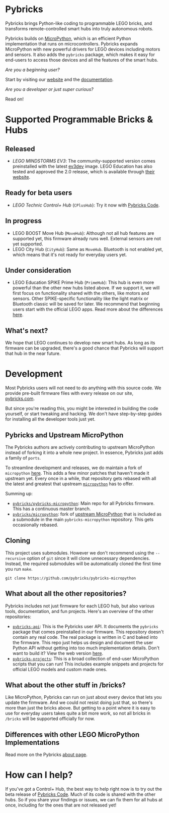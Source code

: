 # Pybricks

Pybricks brings Python-like coding to programmable LEGO bricks, and transforms
remote-controlled smart hubs into truly autonomous robots.

Pybricks builds on [MicroPython][micropython/micropython], which is an efficient
Python implementation that runs on microcontrollers. Pybricks expands
MicroPython with new powerful drivers for LEGO devices
including motors and sensors. It also adds the `pybricks` package, which makes
it easy for end-users to access those devices and all the features of the smart
hubs.

*Are you a beginning user?*

Start by visiting our [website][pybricks.com] and
the [documentation][docs].

*Are you a developer or just super curious?*

Read on!

# Supported Programmable Bricks & Hubs

## Released

- *LEGO MINDSTORMS EV3*: The community-supported version comes preinstalled
with the latest [ev3dev][ev3dev-snapshot] image. LEGO Education has also
  tested and approved the 2.0 release, which is available through
  [their website][lego-education-ev3-micropython].

## Ready for beta users
- *LEGO Technic Control+ Hub* (`CPlusHub`): Try it now
with [Pybricks Code][Pybricks Code].

## In progress

- LEGO BOOST Move Hub (`MoveHub`): Although not all hub features are supported
  yet, this firmware already runs well. External sensors are not yet supported.
- LEGO City Hub (`CityHub`): Same as `MoveHub`. Bluetooth is not enabled yet,
which means that it's not ready for everyday users yet.

## Under consideration

- LEGO Education SPIKE Prime Hub (`PrimeHub`): This hub is even more powerful
than the other new hubs listed above. If we support it, we will first focus on
functionality shared with the others, like motors and sensors. Other
SPIKE-specific functionality like the light matrix or Bluetooth classic will be
saved for later. We recommend that beginning users start with the official LEGO
apps. Read more about the
differences [here](#differences-with-lego-education-spike-prime-micropython).

## What's next?

We hope that LEGO continues to develop new smart hubs. As long as its firmware
can be upgraded, there's a good chance that Pybricks will support that hub in
the near future.

# Development

Most Pybricks users will not need to do anything with this source code. We
provide pre-built firmware files with every release on
our site, [pybricks.com].

But since you're reading this, you might be interested in building the code
yourself, or start tweaking and hacking. We don't have step-by-step guides
for installing all the developer tools just yet.

## Pybricks and Upstream MicroPython

The Pybricks authors are actively contributing to upstream MicroPython instead of forking it into
a whole new project. In essence, Pybricks just adds a family of `ports`.

To streamline development and releases, we do maintain a fork of `micropython`
[here][pybricks/micropython]. This adds a few minor patches that haven't made
it upstream yet. Every once in a while, that repository gets rebased with all
the latest and greatest that upstream [`micropython`][micropython/micropython]
has to offer.

Summing up:

- [`pybricks/pybricks-micropython`][pybricks-micropython]: Main repo for all
  Pybricks firmware. This has a continuous master branch.
- [`pybricks/micropython`][pybricks/micropython]: fork of
  [upstream MicroPython][micropython/micropython] that is included as a
  submodule in the main `pybricks-micropython` repository. This gets occasionally rebased.


## Cloning

This project uses submodules. However we don't recommend using the
`--recursive` option of `git` since it will clone unnecessary dependencies.
Instead, the required submodules will be automatically cloned the first time
you run `make`.

    git clone https://github.com/pybricks/pybricks-micropython

## What about all the other repositories?
Pybricks includes not just firmware for each LEGO hub, but also various tools,
documentation, and fun projects. Here's an overview of the other repositories:

- [`pybricks-api`][pybricks-api]: This is the Pybricks user API. It documents
  the `pybricks` package that comes preinstalled in our firmware. This
  repository doesn't contain any real code. The real package is written in C
  and baked into the firmware. This repo just helps us design and document the
  user Python API without getting into too much implementation details. Don't
  want to build it? View the web version [here][docs].
- [`pybricks-projects`][pybricks-projects]: This is a broad
  collection of end-user MicroPython scripts that you can run! This includes
  example snippets and projects for official LEGO models and custom made ones.

## What about the other stuff in /bricks?

Like MicroPython, Pybricks can run on just about every device that lets
you update the firmware. And we could not resist doing just that, so there's
more than just the bricks above. But getting to a point where it is easy to
use for everyday users takes quite a bit more work,
so not all bricks in `/bricks` will be supported officially for now.

## Differences with other LEGO MicroPython Implementations

Read more on the Pybricks [about page][about page].

# How can I help?
If you've got a Control+ Hub, the best way to help right now is to try out the
beta release of [Pybricks Code][Pybricks Code]. Much of its code is shared
with the other hubs. So if you share your findings or issues, we can fix them
for all hubs at once, including for the ones that are not released yet!

[pybricks-micropython]: https://github.com/pybricks/pybricks-micropython
[pybricks/micropython]: https://github.com/pybricks/micropython

[pybricks-api]: https://github.com/pybricks/pybricks-api
[pybricks-projects]: https://github.com/pybricks/pybricks-api

[micropython/micropython]: https://github.com/micropython/micropython

[pybricks.com]: https://pybricks.com
[docs]: https://docs.pybricks.com

[ev3dev-snapshot]: https://oss.jfrog.org/list/oss-snapshot-local/org/ev3dev/brickstrap/

[ev3dev.org]: https://www.ev3dev.org/
[ev3dev-lang]: https://github.com/ev3dev/ev3dev-lang-python

[lego-education-ev3-micropython]: https://education.lego.com/en-us/support/mindstorms-ev3/python-for-ev3

[Pybricks Code]: https://code.pybricks.com
[about page]: https://pybricks.com/about/
